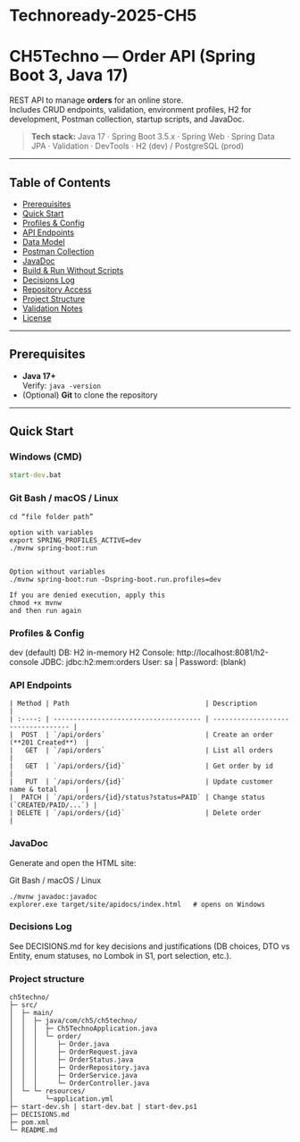 # Technoready-2025-CH5
# CH5Techno — Order API (Spring Boot 3, Java 17)

REST API to manage **orders** for an online store.  
Includes CRUD endpoints, validation, environment profiles, H2 for development, Postman collection, startup scripts, and JavaDoc.

> **Tech stack:** Java 17 · Spring Boot 3.5.x · Spring Web · Spring Data JPA · Validation · DevTools · H2 (dev) / PostgreSQL (prod)

---

## Table of Contents
- [Prerequisites](#prerequisites)
- [Quick Start](#quick-start)
- [Profiles & Config](#profiles--config)
- [API Endpoints](#api-endpoints)
- [Data Model](#data-model)
- [Postman Collection](#postman-collection)
- [JavaDoc](#javadoc)
- [Build & Run Without Scripts](#build--run-without-scripts)
- [Decisions Log](#decisions-log)
- [Repository Access](#repository-access)
- [Project Structure](#project-structure)
- [Validation Notes](#validation-notes)
- [License](#license)

---

## Prerequisites
- **Java 17+**  
  Verify: `java -version`
- (Optional) **Git** to clone the repository

---

## Quick Start

### Windows (CMD)
```bat
start-dev.bat
```
### Git Bash / macOS / Linux
```
cd “file folder path”

option with variables
export SPRING_PROFILES_ACTIVE=dev
./mvnw spring-boot:run


Option without variables
./mvnw spring-boot:run -Dspring-boot.run.profiles=dev

If you are denied execution, apply this
chmod +x mvnw
and then run again

```
### Profiles & Config
dev (default)
DB: H2 in-memory
H2 Console: http://localhost:8081/h2-console
JDBC: jdbc:h2:mem:orders
User: sa | Password: (blank)

### API Endpoints
````
| Method | Path                                  | Description                        |
| :----: | ------------------------------------- | ---------------------------------- |
|  POST  | `/api/orders`                         | Create an order (**201 Created**)  |
|   GET  | `/api/orders`                         | List all orders                    |
|   GET  | `/api/orders/{id}`                    | Get order by id                    |
|   PUT  | `/api/orders/{id}`                    | Update customer name & total       |
|  PATCH | `/api/orders/{id}/status?status=PAID` | Change status (`CREATED/PAID/...`) |
| DELETE | `/api/orders/{id}`                    | Delete order                       |
````

### JavaDoc

Generate and open the HTML site:

Git Bash / macOS / Linux
````
./mvnw javadoc:javadoc
explorer.exe target/site/apidocs/index.html   # opens on Windows
````
### Decisions Log

See DECISIONS.md
 for key decisions and justifications (DB choices, DTO vs Entity, enum statuses, no Lombok in S1, port selection, etc.).

 ### Project structure
 ````
ch5techno/
├─ src/
│  ├─ main/
│  │  ├─ java/com/ch5/ch5techno/
│  │  │  ├─ Ch5TechnoApplication.java
│  │  │  └─ order/
│  │  │     ├─ Order.java
│  │  │     ├─ OrderRequest.java
│  │  │     ├─ OrderStatus.java
│  │  │     ├─ OrderRepository.java
│  │  │     ├─ OrderService.java
│  │  │     └─ OrderController.java
│  └─ └─ resources/
│        └─application.yml
├─ start-dev.sh | start-dev.bat | start-dev.ps1
├─ DECISIONS.md
├─ pom.xml
└─ README.md
````
